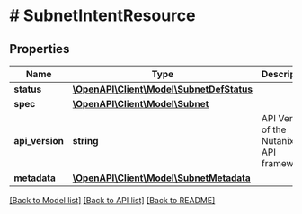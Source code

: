 # # SubnetIntentResource

## Properties

Name | Type | Description | Notes
------------ | ------------- | ------------- | -------------
**status** | [**\OpenAPI\Client\Model\SubnetDefStatus**](SubnetDefStatus.md) |  | [optional]
**spec** | [**\OpenAPI\Client\Model\Subnet**](Subnet.md) |  | [optional]
**api_version** | **string** | API Version of the Nutanix v3 API framework. | [optional] [default to '3.1.0']
**metadata** | [**\OpenAPI\Client\Model\SubnetMetadata**](SubnetMetadata.md) |  |

[[Back to Model list]](../../README.md#models) [[Back to API list]](../../README.md#endpoints) [[Back to README]](../../README.md)
